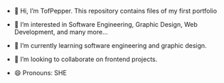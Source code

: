 - 👋 Hi, I’m TofPepper. This repository contains files of my first portfolio


- 👀 I’m interested in Software Engineering, Graphic Design, Web Development, and many more...


- 🌱 I’m currently learning software engineering and graphic design.

 
- 💞️ I’m looking to collaborate on frontend projects.


- 😄 Pronouns: SHE


